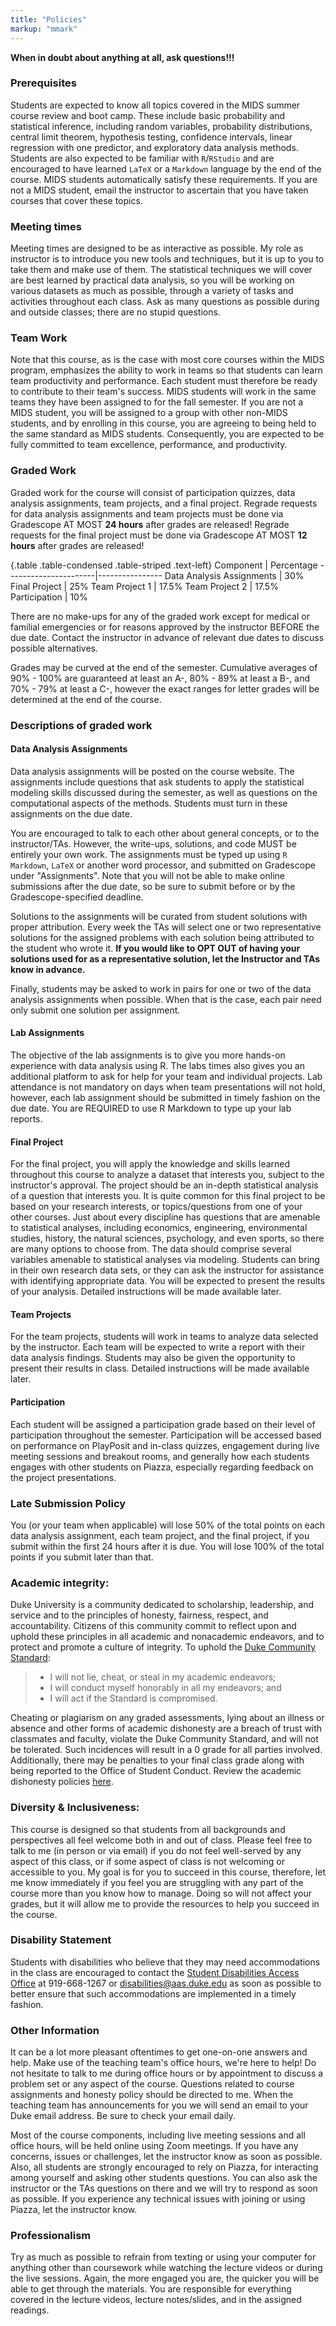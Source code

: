 ```yaml
---
title: "Policies"
markup: "mmark"
---
```


**When in doubt about anything at all, ask questions!!!**


### Prerequisites
Students are expected to know all topics covered in the MIDS summer course review and boot camp. These include basic probability and statistical inference, including random variables, probability distributions, central limit theorem, hypothesis testing, confidence intervals, linear regression with one predictor, and exploratory data analysis methods. Students are also expected to be familiar with `R`/`RStudio` and are encouraged to have learned `LaTeX` or a `Markdown` language by the end of the course. MIDS students automatically satisfy these requirements. If you are not a MIDS student, email the instructor to ascertain that you have taken courses that cover these topics.

### Meeting times
Meeting times are designed to be as interactive as possible. My role as instructor is to introduce you new tools and techniques, but it is up to you to take them and make use of them. The statistical techniques we will cover are best learned by practical data analysis, so you will be working on various datasets as much as possible, through a variety of tasks and activities throughout each class. Ask as many questions as possible during and outside classes; there are no stupid questions. 

### Team Work
Note that this course, as is the case with most core courses within the MIDS program, emphasizes the ability to work in teams so that students can learn team productivity and performance. Each student must therefore be ready to contribute to their team's success. MIDS students will work in the same teams they have been assigned to for the fall semester. If you are not a MIDS student, you will be assigned to a group with other non-MIDS students, and by enrolling in this course, you are agreeing to being held to the same standard as MIDS students. Consequently,  you are expected to be fully committed to team excellence, performance, and productivity.


### Graded Work
Graded work for the course will consist of participation quizzes, data analysis assignments, team projects, and a final project. Regrade requests for data analysis assignments and team projects must be done via Gradescope AT MOST **24 hours** after grades are released! Regrade requests for the final project must be done via Gradescope AT MOST **12 hours** after grades are released!

{.table .table-condensed .table-striped .text-left}
Component             | Percentage
----------------------|----------------
Data Analysis Assignments | 30%
Final Project | 25%
Team Project 1 | 17.5%
Team Project 2 | 17.5%
Participation | 10%

There are no make-ups for any of the graded work except for medical or familial emergencies or for reasons approved by the instructor BEFORE the due date. Contact the instructor in advance of relevant due dates to discuss possible alternatives.
	
Grades may be curved at the end of the semester. Cumulative averages of 90% - 100% are guaranteed at least an A-, 80% - 89% at least a B-, and 70% - 79% at least a C-, however the exact ranges for letter grades will be determined at the end of the course.


### Descriptions of graded work

#### Data Analysis Assignments
Data analysis assignments will be posted on the course website. The assignments include questions that ask students to apply the statistical modeling skills discussed during the semester, as well as questions on the computational aspects of the methods. Students must turn in these assignments on the due date. 

You are encouraged to talk to each other about general concepts, or to the instructor/TAs. However, the write-ups, solutions, and code MUST be entirely your own work. The assignments must be typed up using `R Markdown`, `LaTeX` or another word processor, and submitted on Gradescope under "Assignments". Note that you will not be able to make online submissions after the due date, so be sure to submit before or by the Gradescope-specified deadline.

Solutions to the assignments will be curated from student solutions with proper attribution. Every week the TAs will select one or two representative solutions for the assigned problems with each solution being attributed to the student who wrote it. **If you would like to OPT OUT of having your solutions used for as a representative solution, let the Instructor and TAs know in advance.**

Finally, students may be asked to work in pairs for one or two of the data analysis assignments when possible. When that is the case, each pair need only submit one solution per assignment.


#### Lab Assignments
The objective of the lab assignments is to give you more hands-on experience with data analysis using R. The labs times also gives you an additional platform to ask for help for your team and individual projects. Lab attendance is not mandatory on days when team presentations will not hold, however, each lab assignment should be submitted in timely fashion on the due date. You are REQUIRED to use R Markdown to type up your lab reports.

#### Final Project
For the final project, you will apply the knowledge and skills learned throughout this course to analyze a dataset that interests you, subject to the instructor's approval. The project should be an in-depth statistical analysis of a question that interests you. It is quite common for this final project to be based on your research interests, or topics/questions from one of your other courses. Just about every discipline has questions that are amenable to statistical analyses, including economics, engineering, environmental studies, history, the natural sciences, psychology, and even sports, so there are many options to choose from. The data should comprise several variables amenable to statistical analyses via modeling. Students can bring in their own research data sets, or they can ask the instructor for assistance with identifying appropriate data. You will be expected to present the results of your analysis. Detailed instructions will be made available later.

#### Team Projects
For the team projects, students will work in teams to analyze data selected by the instructor. Each team will be expected to write a report with their data analysis findings. Students may also be given the opportunity to present their results in class. Detailed instructions will be made available later.

#### Participation
Each student will be assigned a participation grade based on their level of participation throughout the semester. Participation will be accessed based on performance on  PlayPosit and in-class quizzes, engagement during live meeting sessions and breakout rooms, and generally how each students engages with other students on Piazza, especially regarding feedback on the project presentations.


### Late Submission Policy
You (or your team when applicable) will lose 50% of the total points on each data analysis assignment, each team project, and the final project, if you submit within the first 24 hours after it is due. You will lose 100% of the total points if you submit later than that.


### Academic integrity:
Duke University is a community dedicated to scholarship, leadership, and service and to the principles of honesty, fairness, respect, and accountability. Citizens of this community commit to reflect upon and uphold these principles in all academic and nonacademic endeavors, and to protect and promote a culture of integrity. To uphold the [Duke Community Standard](https://studentaffairs.duke.edu/conduct/about-us/duke-community-standard):

> - I will not lie, cheat, or steal in my academic endeavors;
> - I will conduct myself honorably in all my endeavors; and
> - I will act if the Standard is compromised.

Cheating or plagiarism on any graded assessments, lying about an illness or absence and other forms of academic dishonesty are a breach of trust with classmates and faculty, violate the Duke Community Standard, and will not be tolerated. Such incidences will result in a 0 grade for all parties involved. Additionally, there may be penalties to your final class grade along with being reported to the Office of Student Conduct. Review the academic dishonesty policies [here](https://studentaffairs.duke.edu/conduct/z-policies/academic-dishonesty).


### Diversity & Inclusiveness:
This course is designed so that students from all backgrounds and perspectives all feel welcome both in and out of class. Please feel free to talk to me (in person or via email) if you do not feel well-served by any aspect of this class, or if some aspect of class is not welcoming or accessible to you. My goal is for you to succeed in this course, therefore, let me know immediately if you feel you are struggling with any part of the course more than you know how to manage. Doing so will not affect your grades, but it will allow me to provide the resources to help you succeed in the course.


### Disability Statement
Students with disabilities who believe that they may need accommodations in the class are encouraged to contact the <a href="https://access.duke.edu/students/staff.php">Student Disabilities Access Office</a> at 919-668-1267 or <a href="mailto:disabilities@aas.duke.edu">disabilities@aas.duke.edu</a> as soon as possible to better ensure that such accommodations are implemented in a timely fashion.


### Other Information
It can be a lot more pleasant oftentimes to get one-on-one answers and help. Make use of the teaching team's office hours, we're here to help! Do not hesitate to talk to me during office hours or by appointment to discuss a problem set or any aspect of the course.  Questions related to course assignments and honesty policy should be directed to me. When the teaching team has announcements for you we will send an email to your Duke email address. Be sure to check your email daily.

Most of the course components, including live meeting sessions and all office hours, will be held online using Zoom meetings. If you have any concerns, issues or challenges, let the instructor know as soon as possible. Also, all students are strongly encouraged to rely on Piazza, for interacting among yourself and asking other students questions. You can also ask the instructor or the TAs questions on there and we will try to respond as soon as possible.  If you experience any technical issues with joining or using Piazza, let the instructor know.


### Professionalism
Try as much as possible to refrain from texting or using your computer for anything other than coursework while watching the lecture videos or during the live sessions. Again, the more engaged you are, the quicker you will be able to get through the materials. You are responsible for everything covered in the lecture videos, lecture notes/slides, and in the assigned readings.

